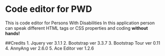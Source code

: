 # Code editor for PWD
This is code editor for Persons With Disabilities
In this application person can speak different HTML tags or CSS properties and coding **without hands!**


##Credits
    1. Jquery ver 3.1.1
    2. Bootstrap ver 3.3.7
    3. Bootstrap Tour ver 0.11
    4. AnnyAng ver 2.6.0
    5. Ace Editor ver 1.2.6
